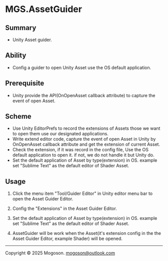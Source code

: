 # MGS.AssetGuider

## Summary
- Unity Asset guider.

## Ability
- Config a guider to open Unity Asset use the OS default application.

## Prerequisite
- Unity provide the API(OnOpenAsset callback attribute) to capture the event of open Asset.

## Scheme
- Use Unity EditorPrefs to record the extensions of Assets those we want to open them use our designated applications.
- Write extend editor code, capture the event of open Asset in Unity by OnOpenAsset callback attribute and get the extension of current Asset.
- Check the extension, if it was record in the config file, Use the OS default application to open it. if not, we do not handle it but Unity do.
- Set the default application of Asset by type(extension) in OS. example set "Sublime Text" as the default editor of Shader Asset.

## Usage
1. Click the menu item "Tool/Guider Editor" in Unity editor menu bar to open the Asset Guider Editor.

1. Config the "Extensions" in the Asset Guider Editor.

1. Set the default application of Asset by type(extension) in OS. example set "Sublime Text" as the default editor of Shader Asset.

1. AssetGuider will be work when the Asset(it's extension config in the the Asset Guider Editor, example Shader) will be opened.

------

Copyright © 2025 Mogoson.	mogoson@outlook.com
